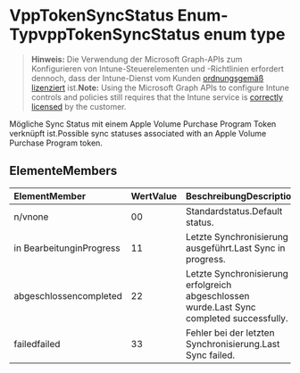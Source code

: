 # <a name="vpptokensyncstatus-enum-type"></a><span data-ttu-id="2e1db-101">VppTokenSyncStatus Enum-Typ</span><span class="sxs-lookup"><span data-stu-id="2e1db-101">vppTokenSyncStatus enum type</span></span>

> <span data-ttu-id="2e1db-102">**Hinweis:** Die Verwendung der Microsoft Graph-APIs zum Konfigurieren von Intune-Steuerelementen und -Richtlinien erfordert dennoch, dass der Intune-Dienst vom Kunden [ordnungsgemäß lizenziert](https://go.microsoft.com/fwlink/?linkid=839381) ist.</span><span class="sxs-lookup"><span data-stu-id="2e1db-102">**Note:** Using the Microsoft Graph APIs to configure Intune controls and policies still requires that the Intune service is [correctly licensed](https://go.microsoft.com/fwlink/?linkid=839381) by the customer.</span></span>

<span data-ttu-id="2e1db-103">Mögliche Sync Status mit einem Apple Volume Purchase Program Token verknüpft ist.</span><span class="sxs-lookup"><span data-stu-id="2e1db-103">Possible sync statuses associated with an Apple Volume Purchase Program token.</span></span>
## <a name="members"></a><span data-ttu-id="2e1db-104">Elemente</span><span class="sxs-lookup"><span data-stu-id="2e1db-104">Members</span></span>
|<span data-ttu-id="2e1db-105">Element</span><span class="sxs-lookup"><span data-stu-id="2e1db-105">Member</span></span>|<span data-ttu-id="2e1db-106">Wert</span><span class="sxs-lookup"><span data-stu-id="2e1db-106">Value</span></span>|<span data-ttu-id="2e1db-107">Beschreibung</span><span class="sxs-lookup"><span data-stu-id="2e1db-107">Description</span></span>|
|:---|:---|:---|
|<span data-ttu-id="2e1db-108">n/v</span><span class="sxs-lookup"><span data-stu-id="2e1db-108">none</span></span>|<span data-ttu-id="2e1db-109">0</span><span class="sxs-lookup"><span data-stu-id="2e1db-109">0</span></span>|<span data-ttu-id="2e1db-110">Standardstatus.</span><span class="sxs-lookup"><span data-stu-id="2e1db-110">Default status.</span></span>|
|<span data-ttu-id="2e1db-111">in Bearbeitung</span><span class="sxs-lookup"><span data-stu-id="2e1db-111">inProgress</span></span>|<span data-ttu-id="2e1db-112">1</span><span class="sxs-lookup"><span data-stu-id="2e1db-112">1</span></span>|<span data-ttu-id="2e1db-113">Letzte Synchronisierung ausgeführt.</span><span class="sxs-lookup"><span data-stu-id="2e1db-113">Last Sync in progress.</span></span>|
|<span data-ttu-id="2e1db-114">abgeschlossen</span><span class="sxs-lookup"><span data-stu-id="2e1db-114">completed</span></span>|<span data-ttu-id="2e1db-115">2</span><span class="sxs-lookup"><span data-stu-id="2e1db-115">2</span></span>|<span data-ttu-id="2e1db-116">Letzte Synchronisierung erfolgreich abgeschlossen wurde.</span><span class="sxs-lookup"><span data-stu-id="2e1db-116">Last Sync completed successfully.</span></span>|
|<span data-ttu-id="2e1db-117">failed</span><span class="sxs-lookup"><span data-stu-id="2e1db-117">failed</span></span>|<span data-ttu-id="2e1db-118">3</span><span class="sxs-lookup"><span data-stu-id="2e1db-118">3</span></span>|<span data-ttu-id="2e1db-119">Fehler bei der letzten Synchronisierung.</span><span class="sxs-lookup"><span data-stu-id="2e1db-119">Last Sync failed.</span></span>|



